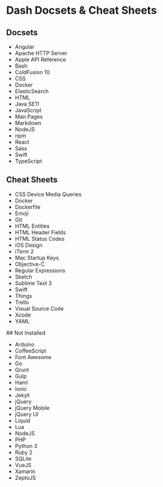 # Dash Docsets & Cheat Sheets

## Docsets

- Angular
- Apache HTTP Server
- Apple API Reference
- Bash
- ColdFusion 10
- CSS
- Docker
- ElasticSearch
- HTML
- Java SE11
- JavaScript
- Man Pages
- Markdown
- NodeJS
- npm
- React
- Sass
- Swift
- TypeScript


## Cheat Sheets

- CSS Device Media Queries
- Docker
- Dockerfile
- Emoji
- Git
- HTML Entities
- HTML Header Fields
- HTML Status Codes
- iOS Design
- iTerm 2
- Mac Startup Keys
- Objective-C
- Regular Expressions
- Sketch
- Sublime Text 3
- Swift
- Things
- Trello
- Visual Source Code
- Xcode
- YAML



## Not Installed

- Arduino
- CoffeeScript
- Font Awesome
- Go
- Grunt
- Gulp
- Haml
- Ionic
- Jekyll
- jQuery
- jQuery Mobile
- jQuery UI
- Liquid
- Lua
- NodeJS
- PHP
- Python 3
- Ruby 2
- SQLite
- VueJS
- Xamarin
- ZeptoJS